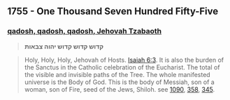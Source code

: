## 1755 - One Thousand Seven Hundred Fifty-Five

###  [qadosh, qadosh, qadosh, Jehovah Tzabaoth](/keys/QDVSh.QDVSh.QDVSh.IHVH.TzBAVTh)
> **קדוש קדוש קדוש יהוה צבאות**

> Holy, Holy, Holy, Jehovah of Hosts. [Isaiah 6:3](http://biblehub.com/isaiah/6-3.htm). It is also the burden of the Sanctus in the Catholic celebration of the Eucharist. The total of the visible and invisible paths of the Tree. The whole manifested universe is the Body of God. This is the body of Messiah, son of a woman, son of Fire, seed of the Jews, Shiloh. see [1090](1090), [358](358), [345](345).